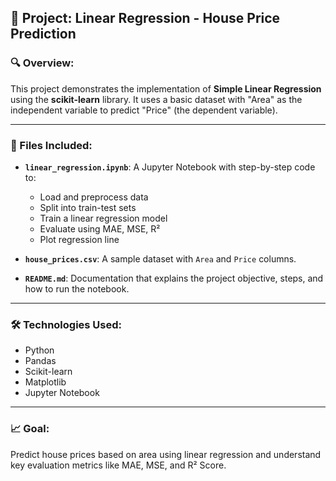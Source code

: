 ## 📘 **Project: Linear Regression - House Price Prediction**

### 🔍 Overview:

This project demonstrates the implementation of **Simple Linear Regression** using the **scikit-learn** library. It uses a basic dataset with "Area" as the independent variable to predict "Price" (the dependent variable).

---

### 📁 Files Included:

* **`linear_regression.ipynb`**: A Jupyter Notebook with step-by-step code to:

  * Load and preprocess data
  * Split into train-test sets
  * Train a linear regression model
  * Evaluate using MAE, MSE, R²
  * Plot regression line
* **`house_prices.csv`**: A sample dataset with `Area` and `Price` columns.
* **`README.md`**: Documentation that explains the project objective, steps, and how to run the notebook.

---

### 🛠️ Technologies Used:

* Python
* Pandas
* Scikit-learn
* Matplotlib
* Jupyter Notebook

---

### 📈 Goal:

Predict house prices based on area using linear regression and understand key evaluation metrics like MAE, MSE, and R² Score.


